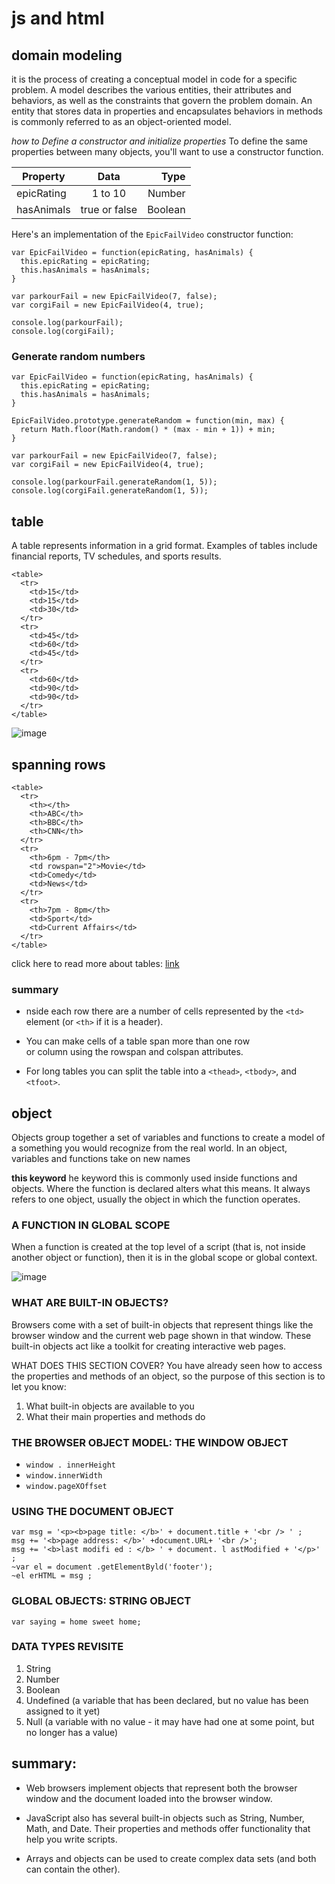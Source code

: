 # js and html 
## domain modeling 
it is the process of creating a conceptual model in code for a specific problem. A model describes the various entities, their attributes and behaviors, as well as the constraints that govern the problem domain. An entity that stores data in properties and encapsulates behaviors in methods is commonly referred to as an object-oriented model.

*how to Define a constructor and initialize properties*
To define the same properties between many objects, you'll want to use a constructor function.

| Property |    Data       |  Type |
|----------|:-------------:|------:|
|epicRating| 1 to 10       | Number|
| hasAnimals|true or false | Boolean|

    



Here's an implementation of the `EpicFailVideo` constructor function:
```
var EpicFailVideo = function(epicRating, hasAnimals) {
  this.epicRating = epicRating;
  this.hasAnimals = hasAnimals;
}

var parkourFail = new EpicFailVideo(7, false);
var corgiFail = new EpicFailVideo(4, true);

console.log(parkourFail);
console.log(corgiFail);
```

### Generate random numbers

```
var EpicFailVideo = function(epicRating, hasAnimals) {
  this.epicRating = epicRating;
  this.hasAnimals = hasAnimals;
}

EpicFailVideo.prototype.generateRandom = function(min, max) {
  return Math.floor(Math.random() * (max - min + 1)) + min;
}

var parkourFail = new EpicFailVideo(7, false);
var corgiFail = new EpicFailVideo(4, true);

console.log(parkourFail.generateRandom(1, 5));
console.log(corgiFail.generateRandom(1, 5));
```

## table
A table represents information in a grid format. Examples of tables include financial reports, TV schedules, and sports results.

```
<table>
  <tr>
    <td>15</td>
    <td>15</td>
    <td>30</td>
  </tr>
  <tr>
    <td>45</td>
    <td>60</td>
    <td>45</td>
  </tr>
  <tr>
    <td>60</td>
    <td>90</td>
    <td>90</td>
  </tr>
</table>
```

![image](https://cdn.educba.com/academy/wp-content/uploads/2019/10/Create-Tables-in-HTML.png)


## spanning rows

```
<table>
  <tr>
    <th></th>
    <th>ABC</th>
    <th>BBC</th>
    <th>CNN</th>
  </tr>
  <tr>
    <th>6pm - 7pm</th>
    <td rowspan="2">Movie</td>
    <td>Comedy</td>
    <td>News</td>
  </tr>
  <tr>
    <th>7pm - 8pm</th>
    <td>Sport</td>
    <td>Current Affairs</td>
  </tr>
</table>
```

 click here to read more about tables:
   [link](https://www.educba.com/create-tables-in-html/)

### summary 

- nside each row there are a number of cells represented by the `<td>` element (or `<th>` if it is a header).

- You can make cells of a table span more than one row  
or column using the rowspan and colspan attributes.

- For long tables you can split the table into a `<thead>`, 
`<tbody>`, and `<tfoot>`.


## object 
Objects group together a set of variables and functions to create a model of a something you would recognize from the real world. In an object, variables and functions take on new names

**this keyword**
he keyword this is commonly used inside functions and objects. Where the function is declared alters what this means. It always refers to one object, usually the object in which the function operates. 

### A FUNCTION IN GLOBAL SCOPE 
When a function is created at the top level of a script (that is, not inside another object or function), then it is in the global scope or global context.

![image](https://ringojs.org/documentation/images/scriptscope.png)

### WHAT ARE BUILT-IN OBJECTS? 
Browsers come with a set of built-in objects that represent things like the browser window and the current web page shown in that window. These built-in objects act like a toolkit for creating interactive web pages. 

WHAT DOES THIS SECTION COVER? 
You have already seen how to access the properties and methods of an object, so the purpose of this 
section is to let you know: 

1. What built-in objects are available to you 
2. What their main properties and methods do


### THE BROWSER OBJECT MODEL: THE WINDOW OBJECT
+ `window . innerHeight`
+ `window.innerWidth`
+ `window.pageXOffset`


### USING THE DOCUMENT OBJECT
```
var msg = '<p><b>page title: </b>' + document.title + '<br /> ' ; 
msg += '<b>page address: </b>' +document.URL+ '<br />'; 
msg += '<b>last modifi ed : </b> ' + document. l astModified + '</p>' ; 
~var el = document .getElementByld('footer'); 
~el erHTML = msg ; 
```

### GLOBAL OBJECTS: STRING OBJECT 
`var saying = home sweet home;`

### DATA TYPES REVISITE
1. String 
2. Number 
3. Boolean 
4. Undefined (a variable that has been declared, but 
no value has been assigned to it yet) 
5. Null (a variable with no value - it may have had 
one at some point, but no longer has a value)

## summary:
- Web browsers implement objects that represent both 
the browser window and the document loaded into the 
browser window. 
- JavaScript also has several built-in objects such as 
String, Number, Math, and Date. Their properties and 
methods offer functionality that help you write scripts. 

- Arrays and objects can be used to create complex data 
sets (and both can contain the other).